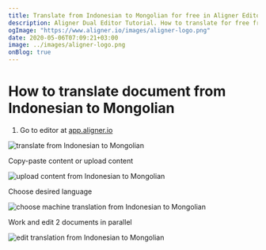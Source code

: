 ```yaml
---
title: Translate from Indonesian to Mongolian for free in Aligner Editor
description: Aligner Dual Editor Tutorial. How to translate for free from Indonesian to Mongolian. Aligner is multilingual document management platform. 
ogImage: "https://www.aligner.io/images/aligner-logo.png"
date: 2020-05-06T07:09:21+03:00
image: ../images/aligner-logo.png
onBlog: true
---
```


# How to translate document from Indonesian to Mongolian

1. Go to editor at [app.aligner.io](https://app.aligner.io "Aligner App web page")

![translate from Indonesian to Mongolian](../aligner-blank-editor.png "translate from Indonesian to Mongolian")

Copy-paste content or upload content

![upload content from Indonesian to Mongolian](../aligner-uploaded-document.png "upload content from Indonesian to Mongolian")

Choose desired language

![choose machine translation from Indonesian to Mongolian](../aligner-language-dropdown.png "choose machine translation from Indonesian to Mongolian")

Work and edit 2 documents in parallel

![edit translation from Indonesian to Mongolian](../aligner-double-sitded-editor.png "edit translation from Indonesian to Mongolian")

